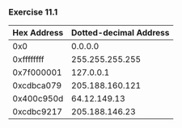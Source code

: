 ### Exercise 11.1
| Hex Address         | Dotted-decimal Address  |
| ------------------- | ----------------------- |
| 0x0                 | 0.0.0.0                 |
| 0xffffffff          | 255.255.255.255         |
| 0x7f000001          | 127.0.0.1               |
| 0xcdbca079          | 205.188.160.121         |
| 0x400c950d          | 64.12.149.13            |
| 0xcdbc9217          | 205.188.146.23          |
